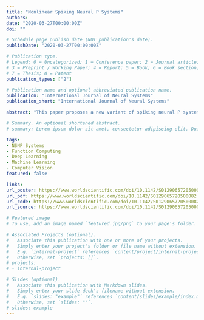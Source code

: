```yaml
---
title: "Nonlinear Spiking Neural P Systems"
authors:
date: "2020-03-27T00:00:00Z"
doi: ""

# Schedule page publish date (NOT publication's date).
publishDate: "2020-03-27T00:00:00Z"

# Publication type.
# Legend: 0 = Uncategorized; 1 = Conference paper; 2 = Journal article;
# 3 = Preprint / Working Paper; 4 = Report; 5 = Book; 6 = Book section;
# 7 = Thesis; 8 = Patent
publication_types: ["2"]

# Publication name and optional abbreviated publication name.
publication: "International Journal of Neural Systems"
publication_short: "International Journal of Neural Systems"

abstract: "This paper proposes a new variant of spiking neural P systems (in short, SNP systems), nonlinear spiking neural P systems (in short, NSNP systems). In NSNP systems, the state of each neuron is denoted by a real number, and a real configuration vector is used to characterize the state of the whole system. A new type of spiking rules, nonlinear spiking rules, is introduced to handle the neuron’s firing, where the consumed and generated amounts of spikes are often expressed by the nonlinear functions of the state of the neuron. NSNP systems are a class of distributed parallel and nondeterministic computing systems. The computational power of NSNP systems is discussed. Specifically, it is proved that NSNP systems as number-generating/accepting devices are Turing-universal. Moreover, we establish two small universal NSNP systems for function computing and number generator, containing 117 neurons and 164 neurons, respectively."

# Summary. An optional shortened abstract.
# summary: Lorem ipsum dolor sit amet, consectetur adipiscing elit. Duis posuere tellus ac convallis placerat. Proin tincidunt magna sed ex sollicitudin condimentum.

tags:
- NSNP Systems
- Function Computing
- Deep Learning
- Machine Learning
- Computer Vision
featured: false

links:
url_poster: https://www.worldscientific.com/doi/10.1142/S0129065720500082
url_pdf: https://www.worldscientific.com/doi/10.1142/S0129065720500082
url_code: https://www.worldscientific.com/doi/10.1142/S0129065720500082
url_source: https://www.worldscientific.com/doi/10.1142/S0129065720500082

# Featured image
# To use, add an image named `featured.jpg/png` to your page's folder. 

# Associated Projects (optional).
#   Associate this publication with one or more of your projects.
#   Simply enter your project's folder or file name without extension.
#   E.g. `internal-project` references `content/project/internal-project/index.md`.
#   Otherwise, set `projects: []`.
# projects:
# - internal-project

# Slides (optional).
#   Associate this publication with Markdown slides.
#   Simply enter your slide deck's filename without extension.
#   E.g. `slides: "example"` references `content/slides/example/index.md`.
#   Otherwise, set `slides: ""`.
# slides: example
---
```


<!-- {{% alert note %}}
Click the *Slides* button above to demo Academic's Markdown slides feature.
{{% /alert %}} -->

<!-- Supplementary notes can be added here, including [code and math](https://sourcethemes.com/academic/docs/writing-markdown-latex/). -->

